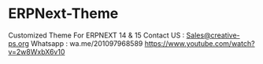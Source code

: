# ERPNext-Theme
Customized Theme For ERPNEXT 14 &amp; 15
Contact US : 
Sales@creative-ps.org
Whatsapp :
wa.me/201097968589
https://www.youtube.com/watch?v=2w8WxbX6v10
